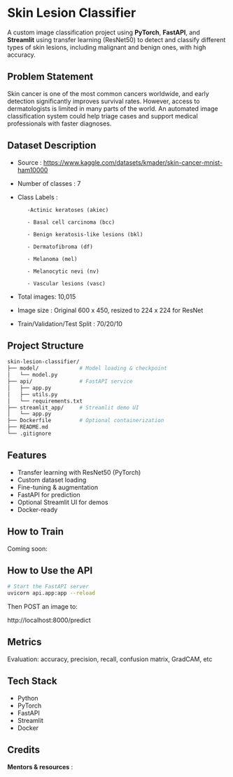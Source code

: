 # Skin Lesion Classifier
A custom image classification project using **PyTorch**, **FastAPI**, and **Streamlit** using transfer learning (ResNet50) to detect and classify different types of skin lesions, including malignant and benign ones, with high accuracy.

## Problem Statement
Skin cancer is one of the most common cancers worldwide, and early detection significantly improves survival rates. However, access to dermatologists is limited in many parts of the world. An automated image classification system could help triage cases and support medical professionals with faster diagnoses.

## Dataset Description

- Source : https://www.kaggle.com/datasets/kmader/skin-cancer-mnist-ham10000
- Number of classes :  7
- Class Labels :

         -Actinic keratoses (akiec)

         - Basal cell carcinoma (bcc)

         - Benign keratosis-like lesions (bkl)

         - Dermatofibroma (df)

         - Melanoma (mel)

         - Melanocytic nevi (nv)

         - Vascular lesions (vasc)

- Total images: 10,015
- Image size : Original 600 x 450, resized to 224 x 224 for ResNet
- Train/Validation/Test Split : 70/20/10

## Project Structure
```bash
skin-lesion-classifier/
├── model/             # Model loading & checkpoint
│   └── model.py
├── api/               # FastAPI service
│   ├── app.py
│   ├── utils.py
│   └── requirements.txt
├── streamlit_app/     # Streamlit demo UI
│   └── app.py
├── Dockerfile         # Optional containerization
├── README.md
└── .gitignore
```

## Features

- Transfer learning with ResNet50 (PyTorch)
- Custom dataset loading
- Fine-tuning & augmentation
- FastAPI for prediction
- Optional Streamlit UI for demos
- Docker-ready

## How to Train

Coming soon: 

## How to Use the API

```bash
# Start the FastAPI server
uvicorn api.app:app --reload

```
Then POST an image to:

http://localhost:8000/predict

## Metrics

Evaluation: accuracy, precision, recall, confusion matrix, GradCAM, etc

## Tech Stack

- Python
- PyTorch
- FastAPI
- Streamlit
- Docker 

## Credits

**Mentors & resources** :


